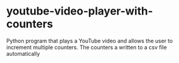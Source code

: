 # youtube-video-player-with-counters
Python program that plays a YouTube video and allows the user to increment multiple counters. The counters a written to a csv file automatically
